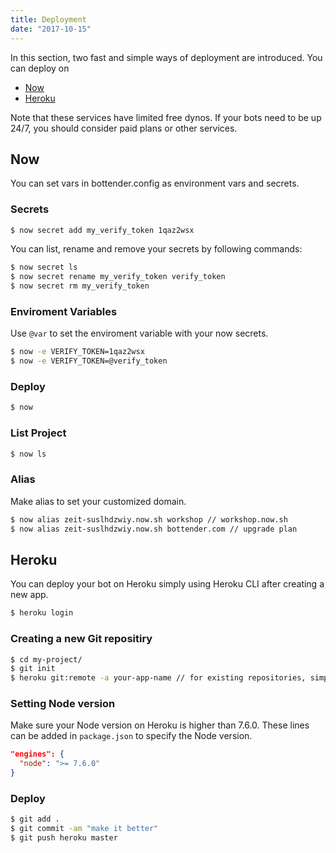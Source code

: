 ```yaml
---
title: Deployment
date: "2017-10-15"
---
```


In this section, two fast and simple ways of deployment are introduced. You can deploy on
- [Now](https://zeit.co/now)
- [Heroku](https://www.heroku.com/home)

Note that these services have limited free dynos. If your bots need to be up 24/7, you should consider paid plans or other services.

## Now

You can set vars in bottender.config as environment vars and secrets.

### Secrets

```sh
$ now secret add my_verify_token 1qaz2wsx
```
You can list, rename and remove your secrets by following commands:
```sh
$ now secret ls
$ now secret rename my_verify_token verify_token
$ now secret rm my_verify_token
```

### Enviroment Variables

Use `@var` to set the enviroment variable with your now secrets.
```sh
$ now -e VERIFY_TOKEN=1qaz2wsx
$ now -e VERIFY_TOKEN=@verify_token
```

### Deploy

```sh
$ now
```

### List Project

```sh
$ now ls
```

### Alias

Make alias to set your customized domain.
```sh
$ now alias zeit-suslhdzwiy.now.sh workshop // workshop.now.sh
$ now alias zeit-suslhdzwiy.now.sh bottender.com // upgrade plan
```

## Heroku

You can deploy your bot on Heroku simply using Heroku CLI after creating a new app.
```sh
$ heroku login
```

### Creating a new Git repositiry

```sh
$ cd my-project/
$ git init
$ heroku git:remote -a your-app-name // for existing repositories, simply add heroku remote
```

### Setting Node version

Make sure your Node version on Heroku is higher than 7.6.0. These lines can be added in `package.json` to specify the Node version.
```json
"engines": {
  "node": ">= 7.6.0"
}
```

### Deploy

```sh
$ git add .
$ git commit -am "make it better"
$ git push heroku master
```
